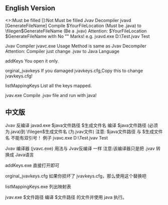 English Version
------------------------------------------------
<>:Must be filled    []:Not Must be filled
Jvav Decompiler jvavd <YourFileLocation> [GenerateFileName]
Compile $YourFileLocation (Must be .java) to \filegen\$GenerateFileName (Be a .jvav)
Attention:  $YourFileLocation $GenerateFileName with No "" Marks!
e.g. jvavd.exe D:\Test.jvav Test

Jvav Compiler jvavc.exe
Usage Method is same as Jvav Decompiler
Attention: Compiler just change .jvav to Java Language

addKeys
You open it only.

orginal_jvavkeys
If you damaged jvavkeys.cfg,Copy this to change jvavkeys.cfg!

listMappingKeys
List all the keys mapped.

jvav.exe <FileLocation>
Compile .jvav file and run with java!

中文版
------------------------------------------------
Jvav 反编译
javad.exe $java文件路径 $生成文件名
编译 $java文件路径 (必须为.java)到  \filegen\$生成文件名 (为.jvav文件)
注意: $java文件路径 与 $生成文件名 不能有双引号！
例子 jvavc.exe D:\Test.jvav Test

Jvav 编译器 (jvavc.exe)
用法与 Jvav反编译 一样
注意:该编译器只是把 .jvav 转换成 Java语言

addKeys.exe
直接打开即可

orginal_jvavkeys.cfg
如果你损坏了 jvavkeys.cfg，那么使用这个替换吧

listMappingKeys.exe
列出映射表

jvav.exe $文件路径
编译 $文件路径 的文件并使用 java 执行。
